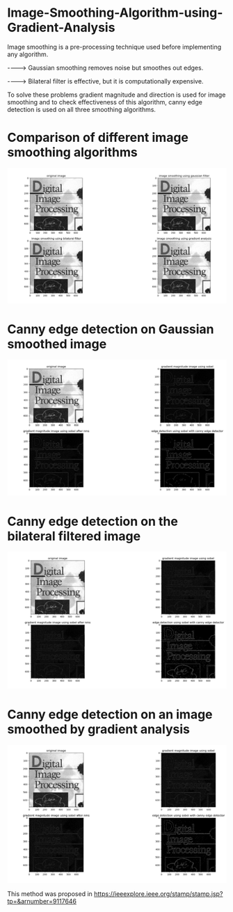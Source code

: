 # Image-Smoothing-Algorithm-using-Gradient-Analysis

Image smoothing is a pre-processing technique used before implementing any algorithm. 

----> Gaussian smoothing removes noise but smoothes out edges.

----> Bilateral filter is effective, but it is computationally expensive.

To solve these problems gradient magnitude and direction is used for image smoothing and to check effectiveness of this algorithm, canny edge detection is used on all three smoothing algorithms.


# Comparison of different image smoothing algorithms
<img src="https://github.com/indranarendra/Image-Smoothing-Algorithm-using-Gradient-Analysis/blob/main/1.png">

# Canny edge detection on Gaussian smoothed image
<img src="https://github.com/indranarendra/Image-Smoothing-Algorithm-using-Gradient-Analysis/blob/main/2.png">

# Canny edge detection on the bilateral filtered image
<img src="https://github.com/indranarendra/Image-Smoothing-Algorithm-using-Gradient-Analysis/blob/main/3.png">

# Canny edge detection on an image smoothed by gradient analysis
<img src="https://github.com/indranarendra/Image-Smoothing-Algorithm-using-Gradient-Analysis/blob/main/4.png">


This method was proposed in https://ieeexplore.ieee.org/stamp/stamp.jsp?tp=&arnumber=9117646
